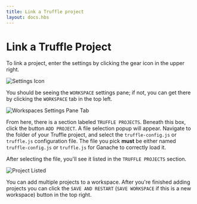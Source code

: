 ```yaml
---
title: Link a Truffle project
layout: docs.hbs
---
```

# Link a Truffle Project

To link a project, enter the settings by clicking the gear icon in the upper right.

![Settings Icon](/img/docs/ganache/v2-shared-seese/settings-icon.png)

You should be seeing the `WORKSPACE` settings pane; if not, you can get there by clicking the `WORKSPACE` tab in the top left.

![Workspaces Settings Pane Tab](/img/docs/ganache/v2-shared-seese/workspaces-pane-tab.png)

From here, there is a section labeled `TRUFFLE PROJECTS`. Beneath this box, click the button `ADD PROJECT`. A file selection popup will appear. Navigate to the folder of your Truffle project, and select the `truffle-config.js` or `truffle.js` configuration file. The file you pick **must** be either named `truffle-config.js` or `truffle.js` for Ganache to correctly load it.

After selecting the file, you'll see it listed in the `TRUFFLE PROJECTS` section.

![Project Listed](/img/docs/ganache/v2-shared-seese/project-listed.png)

You can add multiple projects to a workspace. After you're finished adding projects you can click the `SAVE AND RESTART` (`SAVE WORKSPACE` if this is a new workspace) button in the top right.

